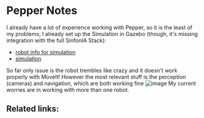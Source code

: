 # Pepper Notes

I already have a lot of experience working with Pepper, so it is the least of my problems; I already set up the Simulation in Gazebo (though, it's missing integration with the full SinfonIA Stack):
- [robot info for simulation](https://github.com/dcuevasa/pepper_robot_noetic)
- [simulation](https://github.com/dcuevasa/pepper_virtual_noetic)

So far only issue is the robot trembles like crazy and it doesn't work properly with MoveIt! However the most relevant stuff is the perception (cameras) and navigation, which are both working fine
![image](https://github.com/user-attachments/assets/57d8b6ca-a5b3-4f63-b2dc-b517498d081b)
My current worries are in working with more than one robot.

## Related links:
